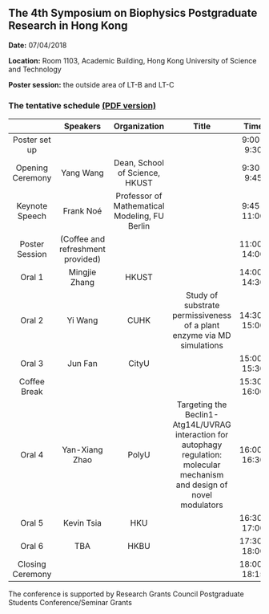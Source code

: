 ## The 4th Symposium on Biophysics Postgraduate Research in Hong Kong 

**Date:** 07/04/2018

**Location:** Room 1103, Academic Building, Hong Kong University of Science and Technology

**Poster session:** the outside area of LT-B and LT-C 

### The tentative schedule [(PDF version)](https://github.com/liusong299/the-4th-symposium-on-biophysics-postgraduate-research-in-hong-kong/raw/master/schedule-of-the-4th-symposium-on-biophysics-postgraduate-research-in-hong-kong.pdf)

|      | Speakers | Organization | Title | Time |
| :--: | :------: | :----------: | :---: | :--: |
| Poster set up | | | | 9:00-9:30 |
| Opening Ceremony | Yang Wang | Dean, School of Science, HKUST | | 9:30-9:45 |
| Keynote Speech | Frank Noé | Professor of Mathematical Modeling, FU Berlin	|  | 9:45-11:00 |
| Poster Session | (Coffee and refreshment provided) | | | 11:00-14:00 |
| Oral 1 | Mingjie Zhang | HKUST | | 14:00-14:30 |
| Oral 2 | Yi Wang | CUHK | Study of substrate permissiveness of a plant enzyme via MD simulations | 14:30-15:00 |
| Oral 3 | Jun Fan | CityU | | 15:00-15:30 |
| Coffee Break | | | | 15:30-16:00 |
| Oral 4 | Yan-Xiang Zhao | PolyU | Targeting the Beclin1-Atg14L/UVRAG interaction for autophagy regulation: molecular mechanism and design of novel modulators | 16:00-16:30 |
| Oral 5 | Kevin Tsia | HKU | | 16:30-17:00 |
| Oral 6 | TBA | HKBU | | 17:30-18:00 | 
| Closing Ceremony | | | | 18:00-18:15 |

The conference is supported by Research Grants Council Postgraduate Students Conference/Seminar Grants

